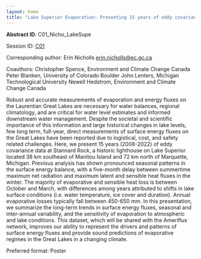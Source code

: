 ```yaml
---
layout: home
title: "Lake Superior Evaporation: Presenting 15 years of eddy covariance data at the Stannard Rock Lighthouse"
---
```



**Abstract ID**: C01_Nicho_LakeSupe

Session ID: [C01](.)

Corresponding author: Erin Nicholls <a href="mailto:erin.nicholls@ec.gc.ca">erin.nicholls@ec.gc.ca</a>

Coauthors: Christopher Spence, Environment and Climate Change Canada
 Peter Blanken, University of Colorado Boulder
 John Lenters, Michigan Technological University
 Newell Hedstrom, Environment and Climate Change Canada 

Robust and accurate measurements of evaporation and energy fluxes on the Laurentian Great Lakes are necessary for water balances, regional climatology, and are critical for water level estimates and informed downstream water management. Despite the societal and scientific importance of this information and large historical changes in lake levels, few long term, full-year, direct measurements of surface energy fluxes on the Great Lakes have been reported due to logistical, cost, and safety related challenges. Here, we present 15 years (2008-2022) of eddy covariance data at Stannard Rock, a historic lighthouse on Lake Superior located 38 km southeast of Manitou Island and 72 km north of Marquette, Michigan. Previous analysis has shown pronounced seasonal patterns in the surface energy balance, with a five-month delay between summertime maximum net radiation and maximum latent and sensible heat fluxes in the winter. The majority of evaporative and sensible heat loss is between October and March, with differences among years attributed to shifts in lake surface conditions (i.e. water temperature, ice cover and duration). Annual evaporative losses typically fall between 450-650 mm. In this presentation, we summarize the long-term trends in surface energy fluxes, seasonal and inter-annual variability, and the sensitivity of evaporation to atmospheric and lake conditions. This dataset, which will be shared with the Ameriflux network, improves our ability to represent the drivers and patterns of surface energy fluxes and provide sound predictions of evaporative regimes in the Great Lakes in a changing climate.

Preferred format: Poster

